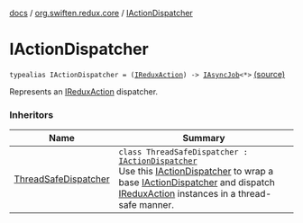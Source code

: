 [docs](../index.md) / [org.swiften.redux.core](index.md) / [IActionDispatcher](./-i-action-dispatcher.md)

# IActionDispatcher

`typealias IActionDispatcher = (`[`IReduxAction`](-i-redux-action.md)`) -> `[`IAsyncJob`](-i-async-job/index.md)`<*>` [(source)](https://github.com/protoman92/KotlinRedux/tree/master/common/common-core/src/main/kotlin/org/swiften/redux/core/Core.kt#L10)

Represents an [IReduxAction](-i-redux-action.md) dispatcher.

### Inheritors

| Name | Summary |
|---|---|
| [ThreadSafeDispatcher](-thread-safe-dispatcher/index.md) | `class ThreadSafeDispatcher : `[`IActionDispatcher`](./-i-action-dispatcher.md)<br>Use this [IActionDispatcher](./-i-action-dispatcher.md) to wrap a base [IActionDispatcher](./-i-action-dispatcher.md) and dispatch [IReduxAction](-i-redux-action.md) instances in a thread-safe manner. |
